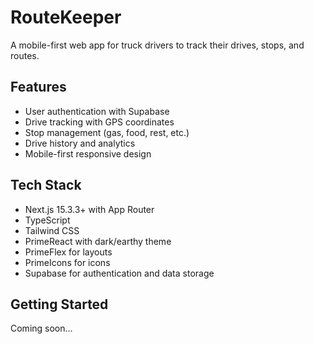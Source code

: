 # RouteKeeper

A mobile-first web app for truck drivers to track their drives, stops, and routes.

## Features

- User authentication with Supabase
- Drive tracking with GPS coordinates
- Stop management (gas, food, rest, etc.)
- Drive history and analytics
- Mobile-first responsive design

## Tech Stack

- Next.js 15.3.3+ with App Router
- TypeScript
- Tailwind CSS
- PrimeReact with dark/earthy theme
- PrimeFlex for layouts
- PrimeIcons for icons
- Supabase for authentication and data storage

## Getting Started

Coming soon... 